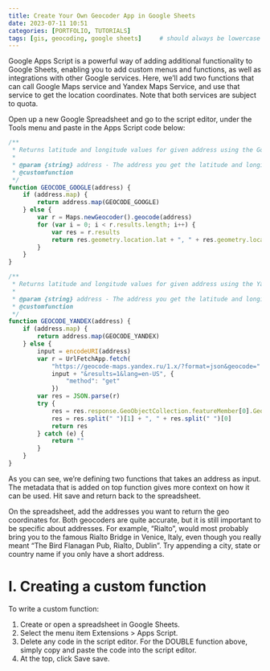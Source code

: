 ```yaml
---
title: Create Your Own Geocoder App in Google Sheets
date: 2023-07-11 10:51
categories: [PORTFOLIO, TUTORIALS]
tags: [gis, geocoding, google sheets]     # should always be lowercase
---
```


Google Apps Script is a powerful way of adding additional functionality to Google Sheets, enabling you to add custom menus and functions, as well as integrations with other Google services. Here, we’ll add two functions that can call Google Maps service and Yandex Maps Service, and use that service to get the location coordinates. Note that both services are subject to quota.

Open up a new Google Spreadsheet and go to the script editor, under the Tools menu and paste in the Apps Script code below:

```javascript
/**
 * Returns latitude and longitude values for given address using the Google Maps Geocoder.
 *
 * @param {string} address - The address you get the latitude and longitude for.
 * @customfunction
 */
function GEOCODE_GOOGLE(address) {
    if (address.map) {
        return address.map(GEOCODE_GOOGLE)
    } else {
        var r = Maps.newGeocoder().geocode(address)
        for (var i = 0; i < r.results.length; i++) {
            var res = r.results
            return res.geometry.location.lat + ", " + res.geometry.location.lng
        }
    }
}

/**
 * Returns latitude and longitude values for given address using the Yandex Geocoder.
 *
 * @param {string} address - The address you get the latitude and longitude for.
 * @customfunction
 */
function GEOCODE_YANDEX(address) {
    if (address.map) {
        return address.map(GEOCODE_YANDEX)
    } else {
        input = encodeURI(address)
        var r = UrlFetchApp.fetch(
            "https://geocode-maps.yandex.ru/1.x/?format=json&geocode=" +
            input + "&results=1&lang=en-US", {
                "method": "get"
            })
        var res = JSON.parse(r)
        try {
            res = res.response.GeoObjectCollection.featureMember[0].GeoObject.Point.pos
            res = res.split(" ")[1] + ", " + res.split(" ")[0]
            return res
        } catch (e) {
            return ""
        }
    }
}
```

As you can see, we’re defining two functions that takes an address as input. The metadata that is added on top function gives more context on how it can be used. Hit save and return back to the spreadsheet.

On the spreadsheet, add the addresses you want to return the geo coordinates for. Both geocoders are quite accurate, but it is still important to be specific about addresses. For example, “Rialto”, would most probably bring you to the famous Rialto Bridge in Venice, Italy, even though you really meant “The Bird Flanagan Pub, Rialto, Dublin”. Try appending a city, state or country name if you only have a short address.

# I. Creating a custom function
To write a custom function:

1. Create or open a spreadsheet in Google Sheets.
2. Select the menu item Extensions > Apps Script.
3. Delete any code in the script editor. For the DOUBLE function above, simply copy and paste the code into the script editor.
4. At the top, click Save save.
